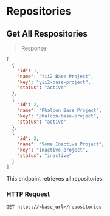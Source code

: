 # Repositories

## Get All Respositories

> Response

```json
[
  {
    "id": 1,
    "name": "Yii2 Base Project",
    "key": "yii2-base-project",
    "status": "active"
  },
  {
    "id": 2,
    "name": "Phalcon Base Project",
    "key": "phalcon-base-project",
    "status": "active"
  },
  {
    "id": 2,
    "name": "Some Inactive Project",
    "key": "inactive-project",
    "status": "inactive"
  }
]
```

This endpoint retrieves all repositories.

### HTTP Request

`GET https://<base_url>/repositories`